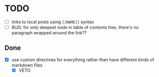 # TODO

- [ ] links to local posts using `[[NAME]]` syntax
- [ ] BUG: for _only_ deepest node in table of contents tree, there's no paragraph wrapped around the link??

## Done

- [x] use custom directives for everything rather than have different kinds of markdown files
  - [x] VETO
